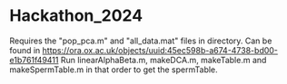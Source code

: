 # Hackathon_2024

Requires the "pop_pca.m" and "all_data.mat" files in directory. Can be found in https://ora.ox.ac.uk/objects/uuid:45ec598b-a674-4738-bd00-e1b761f49411
Run linearAlphaBeta.m, makeDCA.m, makeTable.m and makeSpermTable.m in that order to get the spermTable.
